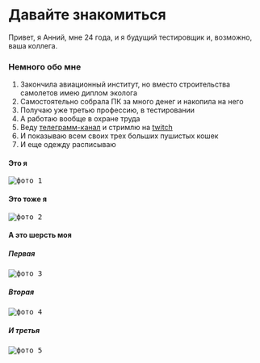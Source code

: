 # Давайте знакомиться

Привет, я Анний, мне 24 года, и я будущий тестировщик и, возможно, ваша коллега. 

### Немного обо мне
1. Закончила авиационный институт, но вместо строительства самолетов имею диплом эколога
2. Самостоятельно собрала ПК за много денег и накопила на него
3. Получаю уже третью профессию, в тестировании
4. А работаю вообще в охране труда
5. Веду [телеграмм-канал](https://t.me/anniy_life) и стримлю на [twitch](https://www.twitch.tv/the_anniy) 
6. И показываю всем своих трех больших пушистых кошек
7. И еще одежду расписываю

#### Это я

<kbd>
<image src="/images/photo1.JPG" alt="фото 1"> 
</kbd>

#### Это тоже я

<kbd>
<image src="/images/photo2.JPG" alt="фото 2">
</kbd>

#### А это шерсть моя

##### Первая

<kbd>
<image src="/images/photo3.JPG" alt="фото 3"> 
</kbd>

##### Вторая

<kbd>
<image src="/images/photo4.JPG" alt="фото 4"> 
</kbd>

##### И третья


<kbd>
<image src="/images/photo5.JPG" alt="фото 5"> 
</kbd>
